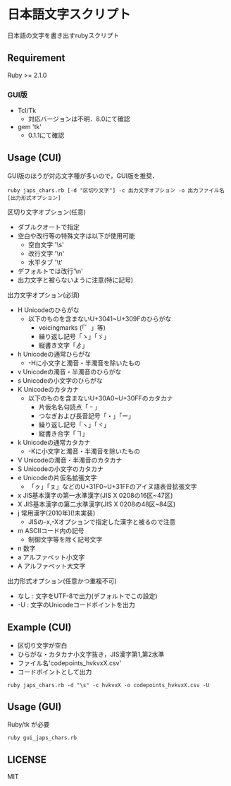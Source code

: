 日本語文字スクリプト
====

日本語の文字を書き出すrubyスクリプト

## Requirement
Ruby >= 2.1.0
### GUI版
- Tcl/Tk
    - 対応バージョンは不明．8.0にて確認
- gem 'tk'
    - 0.1.1にて確認

## Usage (CUI)
GUI版のほうが対応文字種が多いので，GUI版を推奨．

`ruby japs_chars.rb [-d "区切り文字"] -c 出力文字オプション -o 出力ファイル名 [出力形式オプション]`

区切り文字オプション(任意)
* ダブルクオートで指定
* 空白や改行等の特殊文字は以下が使用可能
    * 空白文字 '\s'
    * 改行文字 '\n'
    * 水平タブ '\t'
* デフォルトでは改行'\n'
* 出力文字と被らないように注意(特に記号)

出力文字オプション(必須)
* H Unicodeのひらがな
    * 以下のものを含まないU+3041~U+309Fのひらがな
        * voicingmarks (「゛」等)
        * 繰り返し記号「ゝ」「ゞ」
        * 縦書き文字「ゟ」
* h Unicodeの通常ひらがな
    * -Hに小文字と濁音・半濁音を除いたもの
* v Unicodeの濁音・半濁音のひらがな
* s Unicodeの小文字のひらがな
* K Unicodeのカタカナ
    * 以下のものを含まないU+30A0~U+30FFのカタカナ
        * 片仮名名句読点「゠」
        * つなぎおよび長音記号「・」「ー」
        * 繰り返し記号「ヽ」「ヾ」
        * 縦書き合字「ヿ」
* k Unicodeの通常カタカナ
    * -Kに小文字と濁音・半濁音を除いたもの
* V Unicodeの濁音・半濁音のカタカナ
* S Unicodeの小文字のカタカナ
* e Unicodeの片仮名拡張文字
    * 「ㇰ」「ㇴ」などのU+31F0~U+31FFのアイヌ語表音拡張文字
* x JIS基本漢字の第一水準漢字(JIS X 0208の16区~47区)
* X JIS基本漢字の第二水準漢字(JIS X 0208の48区~84区)
* j 常用漢字(2010年)(!未実装)
    * JISの-x,-Xオプションで指定した漢字と被るので注意
* m ASCIIコード内の記号
    * 制御文字等を除く記号文字
* n 数字
* a アルファベット小文字
* A アルファベット大文字

出力形式オプション(任意かつ重複不可)
* なし : 文字をUTF-8で出力(デフォルトでこの設定)
* -U : 文字のUnicodeコードポイントを出力

## Example (CUI)
* 区切り文字が空白
* ひらがな・カタカナ小文字抜き，JIS漢字第1,第2水準
* ファイル名'codepoints_hvkvxX.csv'
* コードポイントとして出力

`ruby japs_chars.rb -d "\s" -c hvkvxX -o codepoints_hvkvxX.csv -U`

## Usage (GUI)
Ruby/tk が必要

`ruby gui_japs_chars.rb`

## LICENSE
MIT

